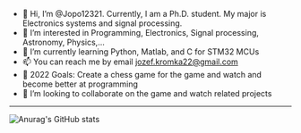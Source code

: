 - 👋 Hi, I’m @Jopo12321. Currently, I am a Ph.D. student. My major is Electronics systems and signal processing. 
- 👀 I’m interested in Programming, Electronics, Signal processing, Astronomy, Physics,...
- 🌱 I’m currently learning Python, Matlab, and C for STM32 MCUs
- 📫 You can reach me by email jozef.kromka22@gmail.com
- 🥅 2022 Goals: Create a chess game for the game and watch and become better at programming
- 💞️ I’m looking to collaborate on the game and watch related projects

---

![Anurag's GitHub stats](https://github-readme-stats.vercel.app/api?username=Jopo12321&count_private=true&show_icons=true&theme=dark)

<!---
Jopo12321/Jopo12321 is a ✨ special ✨ repository because its `README.md` (this file) appears on your GitHub profile.
You can click the Preview link to take a look at your changes.
--->
<!---
- 💞️ I’m looking to collaborate on ...
---> 
